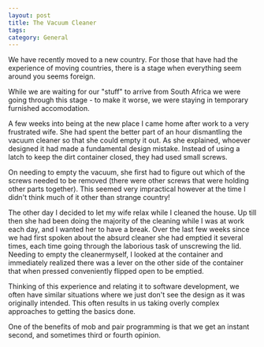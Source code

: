 ```yaml
---
layout: post
title: The Vacuum Cleaner
tags: 
category: General
---
```


We have recently moved to a new country. For those that have had the experience of moving countries, there is a stage when everything seem around you seems foreign.

While we are waiting for our "stuff" to arrive from South Africa we were going through this stage - to make it worse, we were staying in temporary furnished accomodation.

A few weeks into being at the new place I came home after work to a very frustrated wife. She had spent the better part of an hour dismantling the vacuum cleaner so that she could empty it out. As she explained, whoever designed it had made a fundamental design mistake. Instead of using a latch to keep the dirt container closed, they had used small screws. 

On needing to empty the vacuum, she first had to figure out which of the screws needed to be removed (there were other screws that were holding other parts together). This seemed very impractical however at the time I didn't think much of it other than strange country!

The other day I decided to let my wife relax while I cleaned the house. Up till then she had been doing the majority of the cleaning while I was at work each day, and I wanted her to have a break. Over the last few weeks since we had first spoken about the absurd cleaner she had emptied it several times, each time going through the laborious task of unscrewing the lid. Needing to empty the cleanermyself, I looked at the container and immediately realized there was a lever on the other side of the container that when pressed conveniently flipped open to be emptied.

Thinking of this experience and relating it to software development, we often have similar situations where we just don't see the design as it was originally intended. This often results in us taking overly complex approaches to getting the basics done.

One of the benefits of mob and pair programming is that we get an instant second, and sometimes third or fourth opinion.
